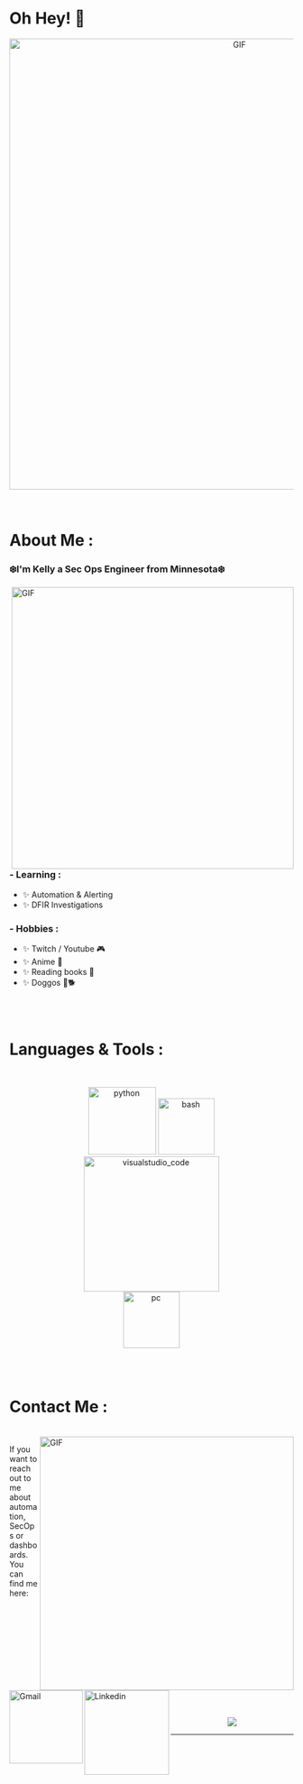 # Oh Hey! 👋

<div align="center">
<img hight="300" width="800" alt="GIF" align="center" src="https://user-images.githubusercontent.com/103770244/166743555-ea946023-f0a8-47de-8999-a62f5004c18f.gif">
</div>

</br>
</br>

# About Me :

### ❄️I'm Kelly a Sec Ops Engineer from Minnesota❄️

<img hight="400" width="500" alt="GIF" align="right" src="https://user-images.githubusercontent.com/103770244/166720550-83fc3d54-a69e-42b8-a8d3-cee25a1792b3.gif">

### - Learning :
- ✨ Automation & Alerting
- ✨ DFIR Investigations

### - Hobbies : 
- ✨ Twitch / Youtube 🎮
- ✨ Anime 🌷
- ✨ Reading books 📑
- ✨ Doggos 🐶🐕

</br>
</br>

# Languages & Tools :
</br>

<p align="center">

<!-- For more icons please follow  https://github.com/MikeCodesDotNET/ColoredBadges -->
<img src="https://user-images.githubusercontent.com/103770244/166725930-97616517-c53c-4ef1-9f96-b38b15a05e77.png" alt="python" width="120" hight="50">
<img src="https://user-images.githubusercontent.com/103770244/166725919-618ea0bb-e21c-4669-9a62-2e6de4c88305.png" alt="bash" width="100" hight="50">
</br>
<img src="https://user-images.githubusercontent.com/103770244/166725905-0549aea8-dba1-4fb3-9333-faf08f403610.png" alt="visualstudio_code" width="240" hight="50">
</br>
<img src="https://user-images.githubusercontent.com/103770244/166725911-7011c7b6-4d9d-42af-ba34-8e95bc0330b3.png" alt="pc" width="100" hight="50">
</p>
</br>
</br>

# Contact Me :

<p>
 </br>


<img hight="320" width="450" align="right" alt="GIF" src="https://user-images.githubusercontent.com/103770244/166720458-ebe54efe-afee-44d3-be8c-f4053b6bc8dc.gif">


If you want to reach out to me about automation, SecOps or dashboards. You can find me here:

<a href="mailto:k3llycodex@gmail.com">
 <img align="left" alt="Gmail" width="130" hight="100" src="https://user-images.githubusercontent.com/103770244/166725886-67f8724e-372f-4d88-9b1a-7601f513477c.png" />
</a>
<a href="https://www.linkedin.com/in/kellyheger/">
  <img align="left" alt="Linkedin" width="150" hight="100" src="https://user-images.githubusercontent.com/103770244/166725894-df2d01c5-e819-4e24-b2cf-6a49f5c02be1.png" />
</br>
</br>
</br>
</a>

 </p>
 

</br>
</br>
</br>
</br>

</br>
</br>
</br>



<p align="center" >  
  <a href="https://github.com/KellyCodex/github-readme-stats"> 
<img  src="https://github-readme-stats.vercel.app/api?username=KellyCodex&&show_icons=true&theme=radical"/>
  </a>
  </p>

*************


